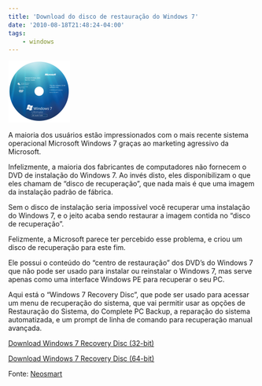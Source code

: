 ```yaml
---
title: 'Download do disco de restauração do Windows 7'
date: '2010-08-18T21:48:24-04:00'
tags:
    - windows
---
```


![](/wp-content/uploads/2010/08/Windows-7-System-Recovery-Disc.png "Windows-7-System-Recovery-Disc")

A maioria dos usuários estão impressionados com o mais recente sistema operacional Microsoft Windows 7 graças ao <span class="bbli">marketing</span> agressivo da Microsoft.

Infelizmente, a maioria dos fabricantes de <span class="bbli">computadores</span> não fornecem o <span class="bbli">DVD</span> de instalação do Windows 7. Ao invés disto, eles disponibilizam o que eles chamam de “disco de recuperação”, que nada mais é que uma imagem da instalação padrão de fábrica.

Sem o disco de instalação seria impossível você recuperar uma instalação do Windows 7, e o jeito acaba sendo restaurar a imagem contida no “disco de recuperação”.

Felizmente, a Microsoft parece ter percebido esse problema, e criou um disco de recuperação para este fim.

Ele possui o conteúdo do “centro de restauração” dos DVD’s do Windows 7 que não pode ser usado para instalar ou reinstalar o Windows 7, mas serve apenas como uma interface Windows PE para recuperar o seu PC.

Aqui está o “Windows 7 Recovery Disc”, que pode ser usado para acessar um menu de recuperação do sistema, que vai permitir usar as opções de Restauração do <span class="bbli">Sistema</span>, do Complete PC <span class="bbli">Backup</span>, a reparação do sistema automatizada, e um prompt de linha de comando para recuperação manual avançada.

[Download Windows 7 Recovery Disc (32-bit)](http://neosmart.net/downloads/miscellania/Windows%207%2032-bit%20Repair%20Disc.torrent "Download Windows 7 SystemRecovery Disc")

[Download Windows 7 Recovery Disc (64-bit)](http://neosmart.net/downloads/miscellania/Windows%207%2064-bit%20Repair%20Disc.torrent "Download Windows 7 SystemRecovery Disc")

Fonte: [Neosmart](http://neosmart.net/blog/2009/windows-7-system-repair-discs/)
